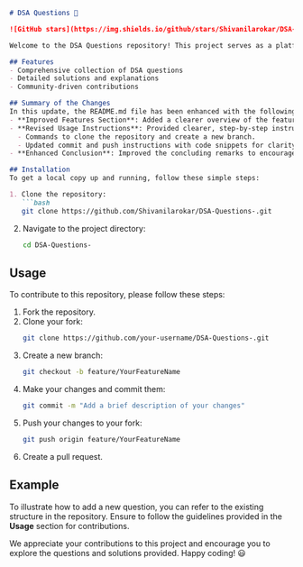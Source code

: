 ```markdown
# DSA Questions 🚀

![GitHub stars](https://img.shields.io/github/stars/Shivanilarokar/DSA-Questions-?style=social) ![Forks](https://img.shields.io/github/forks/Shivanilarokar/DSA-Questions-?style=social)

Welcome to the DSA Questions repository! This project serves as a platform for developers and learners to practice and enhance their skills in Data Structures and Algorithms (DSA). This repository is designed to help you improve your understanding of various data structures and algorithms through a collection of questions and solutions.

## Features
- Comprehensive collection of DSA questions
- Detailed solutions and explanations
- Community-driven contributions

## Summary of the Changes
In this update, the README.md file has been enhanced with the following changes:
- **Improved Features Section**: Added a clearer overview of the features available in the repository.
- **Revised Usage Instructions**: Provided clearer, step-by-step instructions for contributing, including:
  - Commands to clone the repository and create a new branch.
  - Updated commit and push instructions with code snippets for clarity.
- **Enhanced Conclusion**: Improved the concluding remarks to encourage community engagement.

## Installation
To get a local copy up and running, follow these simple steps:

1. Clone the repository:
   ```bash
   git clone https://github.com/Shivanilarokar/DSA-Questions-.git
   ```

2. Navigate to the project directory:
   ```bash
   cd DSA-Questions-
   ```

## Usage
To contribute to this repository, please follow these steps:

1. Fork the repository.
2. Clone your fork:
   ```bash
   git clone https://github.com/your-username/DSA-Questions-.git
   ```
3. Create a new branch:
   ```bash
   git checkout -b feature/YourFeatureName
   ```
4. Make your changes and commit them:
   ```bash
   git commit -m "Add a brief description of your changes"
   ```
5. Push your changes to your fork:
   ```bash
   git push origin feature/YourFeatureName
   ```
6. Create a pull request.

## Example
To illustrate how to add a new question, you can refer to the existing structure in the repository. Ensure to follow the guidelines provided in the **Usage** section for contributions.

We appreciate your contributions to this project and encourage you to explore the questions and solutions provided. Happy coding! 😃
```